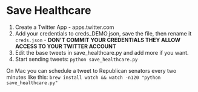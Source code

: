 # Save Healthcare

1. Create a Twitter App - apps.twitter.com
2. Add your credentials to creds_DEMO.json, save the file, then rename it `creds.json` - 
**DON'T COMMIT YOUR CREDENTIALS THEY ALLOW ACCESS TO YOUR TWITTER ACCOUNT**
3. Edit the base tweets in save_healthcare.py and add more if you want.
4. Start sending tweets: `python save_healthcare.py`


On Mac you can schedule a tweet to Republican senators every two minutes like this:
`brew install watch && watch -n120 "python save_healthcare.py"`